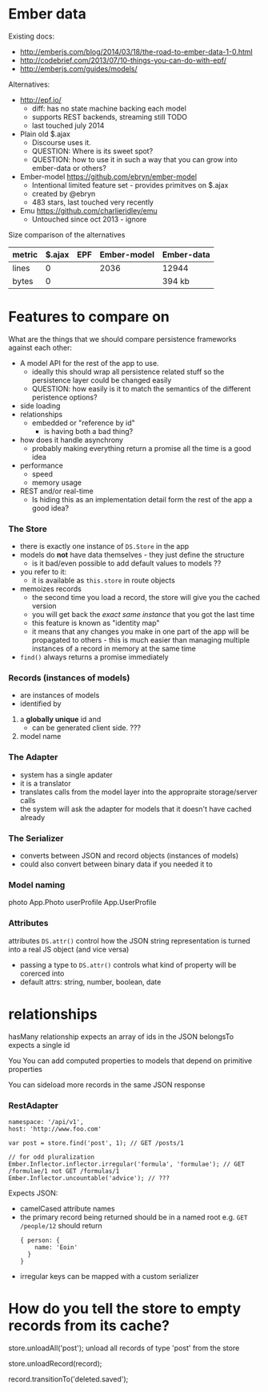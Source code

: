 # Ember data

Existing docs:

* http://emberjs.com/blog/2014/03/18/the-road-to-ember-data-1-0.html
* http://codebrief.com/2013/07/10-things-you-can-do-with-epf/
* http://emberjs.com/guides/models/

Alternatives:

* http://epf.io/
    * diff: has no state machine backing each model
    * supports REST backends, streaming still TODO
    * last touched july 2014
* Plain old $.ajax
    * Discourse uses it.
    * QUESTION: Where is its sweet spot?
    * QUESTION: how to use it in such a way that you can grow into ember-data or others?
* Ember-model https://github.com/ebryn/ember-model
    * Intentional limited feature set - provides primitves on $.ajax
    * created by @ebryn
    * 483 stars, last touched very recently
* Emu https://github.com/charlieridley/emu
    * Untouched since oct 2013 - ignore

Size comparison of the alternatives

 metric     | $.ajax    | EPF   | Ember-model   | Ember-data
 -----------|-----------|-------|---------------|-----------
 lines      | 0         |       | 2036          | 12944
 bytes      | 0         |       |               | 394 kb

# Features to compare on

What are the things that we should compare persistence frameworks against each other:

* A model API for the rest of the app to use.
    * ideally this should wrap all persistence related stuff so the persistence layer could be changed easily
    * QUESTION: how easily is it to match the semantics of the different peristence options?
* side loading
* relationships
    * embedded or "reference by id"
        * is having both a bad thing?
* how does it handle asynchrony
    * probably making everything return a promise all the time is a good idea
* performance
    * speed
    * memory usage
* REST and/or real-time
    * Is hiding this as an implementation detail form the rest of the app a good idea?

### The Store

* there is exactly one instance of `DS.Store` in the app
* models do **not** have data themselves - they just define the structure
    * is it bad/even possible to add default values to models ??
* you refer to it:
    * it is available as `this.store` in route objects
* memoizes records
    * the second time you load a record, the store will give you the cached version
    * you will get back the *exact same instance* that you got the last time
    * this feature is known as "identity map"
    * it means that any changes you make in one part of the app will be
      propagated to others - this is much easier than managing multiple
      instances of a record in memory at the same time
* `find()` always returns a promise immediately

### Records (instances of models)
* are instances of models
* identified by

1. a **globally unique** id and
    * can be generated client side.
        ???
2. model name

### The Adapter

* system has a single apdater
* it is a translator
* translates calls from the model layer into the appropraite storage/server calls
* the system will ask the adapter for models that it doesn't have cached already

### The Serializer

* converts between JSON and record objects (instances of models)
* could also convert between binary data if you needed it to


### Model naming

photo           App.Photo
userProfile     App.UserProfile

### Attributes

attributes `DS.attr()` control how the JSON string representation is turned into a real JS object (and vice versa)
* passing a type to `DS.attr()` controls what kind of property will be corerced into
* default attrs: string, number, boolean, date


# relationships
hasMany relationship expects an array of ids in the JSON
belongsTo expects a single id

You
You can add computed properties to models that depend on primitive properties

You can sideload more records in the same JSON response

### RestAdapter

```
namespace: '/api/v1',
host: 'http://www.foo.com'

var post = store.find('post', 1); // GET /posts/1

// for odd pluralization
Ember.Inflector.inflector.irregular('formula', 'formulae'); // GET /formulae/1 not GET /formulas/1
Ember.Inflector.uncountable('advice'); // ???
```

Expects JSON:
* camelCased attribute names
* the primary record being returned should be in a named root e.g. `GET
  /people/12` should return
  ```
  { person: {
      name: 'Eoin'
    }
  }
  ```
* irregular keys can be mapped with a custom serializer


# How do you tell the store to empty records from its cache?

store.unloadAll('post'); unload all records of type 'post' from the store

store.unloadRecord(record);

record.transitionTo('deleted.saved');
